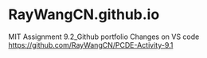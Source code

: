 # RayWangCN.github.io
MIT Assignment 9.2_Github portfolio
Changes on VS code
https://github.com/RayWangCN/PCDE-Activity-9.1
